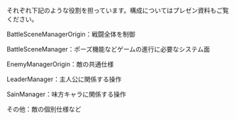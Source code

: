 それぞれ下記のような役割を担っています。構成についてはプレゼン資料もご覧ください。

BattleSceneManagerOrigin：戦闘全体を制御

BattleSceneManager：ポーズ機能などゲームの進行に必要なシステム面

EnemyManagerOrigin：敵の共通仕様

LeaderManager：主人公に関係する操作

SainManager：味方キャラに関係する操作

その他：敵の個別仕様など